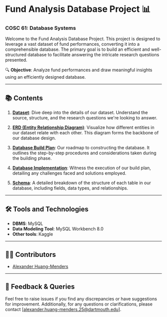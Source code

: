 # Fund Analysis Database Project 📊
### COSC 61: Database Systems

Welcome to the Fund Analysis Database Project. This project is designed to leverage a vast dataset of fund performances, converting it into a comprehensible database. The primary goal is to build an efficient and well-structured database to facilitate answering the intricate research questions presented.

🔍 **Objective**: Analyze fund performances and draw meaningful insights using an efficiently designed database.

---

## 📚 Contents

1. **[Dataset](Dataset.md)**: Dive deep into the details of our dataset. Understand the source, structure, and the research questions we're looking to answer.
   
2. **[ERD (Entity Relationship Diagram)](ERD.md)**: Visualize how different entities in our dataset relate with each other. This diagram forms the backbone of our database design.

3. **[Database Build Plan](Database_Build_Plan.md)**: Our roadmap to constructing the database. It outlines the step-by-step procedures and considerations taken during the building phase.

4. **[Database Implementation](Database_Implementation.md)**: Witness the execution of our build plan, detailing any challenges faced and solutions employed.

5. **[Schema](Schema.md)**: A detailed breakdown of the structure of each table in our database, including fields, data types, and relationships.

---

## 🛠️ Tools and Technologies
- **DBMS**: MySQL
- **Data Modeling Tool**: MySQL Workbench 8.0
- **Other tools**: Kaggle

---

## 🧑‍💻 Contributors

- [Alexander Huang-Menders](github.com/alexander-hm)

---

## 📝 Feedback & Queries

Feel free to raise issues if you find any discrepancies or have suggestions for improvement. Additionally, for any questions or clarifications, please contact [alexander.huang-menders.25@dartmouth.edu].
